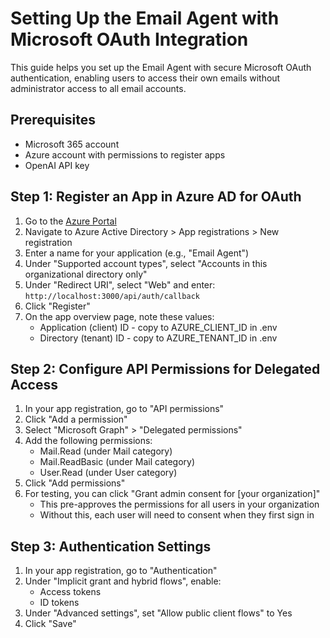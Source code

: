 # Setting Up the Email Agent with Microsoft OAuth Integration

This guide helps you set up the Email Agent with secure Microsoft OAuth authentication, enabling users to access their own emails without administrator access to all email accounts.

## Prerequisites

- Microsoft 365 account
- Azure account with permissions to register apps
- OpenAI API key

## Step 1: Register an App in Azure AD for OAuth

1. Go to the [Azure Portal](https://portal.azure.com/)
2. Navigate to Azure Active Directory > App registrations > New registration
3. Enter a name for your application (e.g., "Email Agent")
4. Under "Supported account types", select "Accounts in this organizational directory only"
5. Under "Redirect URI", select "Web" and enter: `http://localhost:3000/api/auth/callback`
6. Click "Register"
7. On the app overview page, note these values:
   - Application (client) ID - copy to AZURE_CLIENT_ID in .env
   - Directory (tenant) ID - copy to AZURE_TENANT_ID in .env

## Step 2: Configure API Permissions for Delegated Access

1. In your app registration, go to "API permissions"
2. Click "Add a permission"
3. Select "Microsoft Graph" > "Delegated permissions"
4. Add the following permissions:
   - Mail.Read (under Mail category)
   - Mail.ReadBasic (under Mail category)
   - User.Read (under User category)
5. Click "Add permissions"
6. For testing, you can click "Grant admin consent for [your organization]"
   - This pre-approves the permissions for all users in your organization
   - Without this, each user will need to consent when they first sign in

## Step 3: Authentication Settings

1. In your app registration, go to "Authentication"
2. Under "Implicit grant and hybrid flows", enable:
   - Access tokens
   - ID tokens
3. Under "Advanced settings", set "Allow public client flows" to Yes
4. Click "Save"
